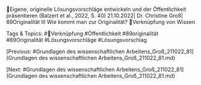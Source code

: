 Eigene, originelle Lösungsvorschläge entwickeln und der Öffentlichkeit präsentieren
(Balzert et al., 2022, S. 40)
21.10.2022| Dr. Christine Groß| 89Originalität III
Wie kommt man zur Originalität?
Verknüpfung von Wissen 

   Tags & Topics:
   #Verknüpfung
   #Öffentlichkeit
   #89originalität
   #89Originalität
   #Lösungsvorschläge
   #Lösungsvorschlag

[Previous: #Grundlagen des wissenschaftlichen Arbeitens_Groß_211022_81](Grundlagen des wissenschaftlichen Arbeitens_Groß_211022_81.md)

[Next: #Grundlagen des wissenschaftlichen Arbeitens_Groß_211022_81](Grundlagen des wissenschaftlichen Arbeitens_Groß_211022_81.md)
